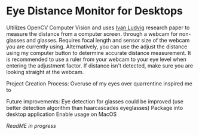 # Eye Distance Monitor for Desktops
Ultilizes OpenCV Computer Vision and uses [Ivan Ludvig](https://ivanludvig.github.io/blog/2019/07/20/calculating-screen-to-face-distance-android
) research paper to measure the distance from a computer screen. through a webcam for non-glasses and glasses. Requires focal length and sensor size of the webcam you are currently using. Alternatively, you can use the adjust the distance using my computer button to determine accurate distance measurement. It is recommended to use a ruler from your webcam to your eye level when entering the adjustment factor. If distance isn't detected, make sure you are looking straight at the webcam. 

Project Creation Process:
Overuse of my eyes over quarrentine inspired me to 

Future improvements:
Eye detection for glasses could be improved (use better detection algorithm than haarcascades eyeglasses) 
Package into desktop application
Enable usage on MacOS 

*ReadME in progress* 

